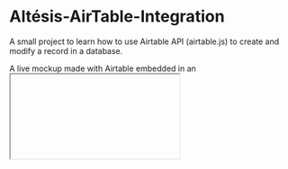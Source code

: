# Altésis-AirTable-Integration
A small project to learn how to use Airtable API (airtable.js) to create and modify a record in a database.

A live mockup made with Airtable embedded in an <iframe> is here on [my website](https://www.altesis-pro.com/DVR).
You can use it as a reference for how I intended the final product to work. Please use it but don't abuse it! :)

The objective of the exercise is to familiarize with chatting in javacript with a REST API and learn about the ORM model.

Steps:
1) Create a new Airtable record, and get the UUID of said record;
2) Using the UUID from step 1), create a new record in another table that references the first one in its linked field.

Acivity:
1) Populate a <form> to ask the user for the required fields for the new record;
2) Use Airtable.js to create a new record;
3) Use airtable.js to create a second new record with a pefilled field that contains the UUID of the record in step 1).

In this particular case, Airtable internal routine will make sure that the record in step 1) is updatede too, so you do not have to check or expend any effor to verify consistency of the database.

You will need to learn about the [Airtable API](https://airtable.com/api) and not care about the script airtable.js
